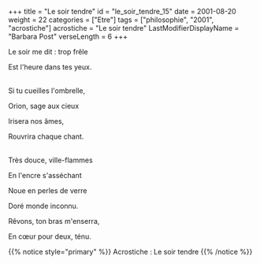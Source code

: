 +++
title = "Le soir tendre"
id = "le_soir_tendre_15"
date = 2001-08-20
weight = 22
categories = ["Etre"]
tags = ["philosophie", "2001", "acrostiche"]
acrostiche = "Le soir tendre"
LastModifierDisplayName = "Barbara Post"
verseLength = 6
+++

Le soir me dit : trop frêle

Est l'heure dans tes yeux.

 \
Si tu cueilles l'ombrelle,

Orion, sage aux cieux

Irisera nos âmes,

Rouvrira chaque chant.

 \
Très douce, ville-flammes

En l'encre s'asséchant

Noue en perles de verre

Doré monde inconnu.

Rêvons, ton bras m'enserra,

En cœur pour deux, ténu.

{{% notice style="primary" %}}
Acrostiche : Le soir tendre
{{% /notice %}}
